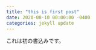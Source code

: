 ```yaml
---
title: "this is first post"
date: 2020-08-10 00:00:00 -0400
categories: jekyll update
---
```


これは初の書込みです。
